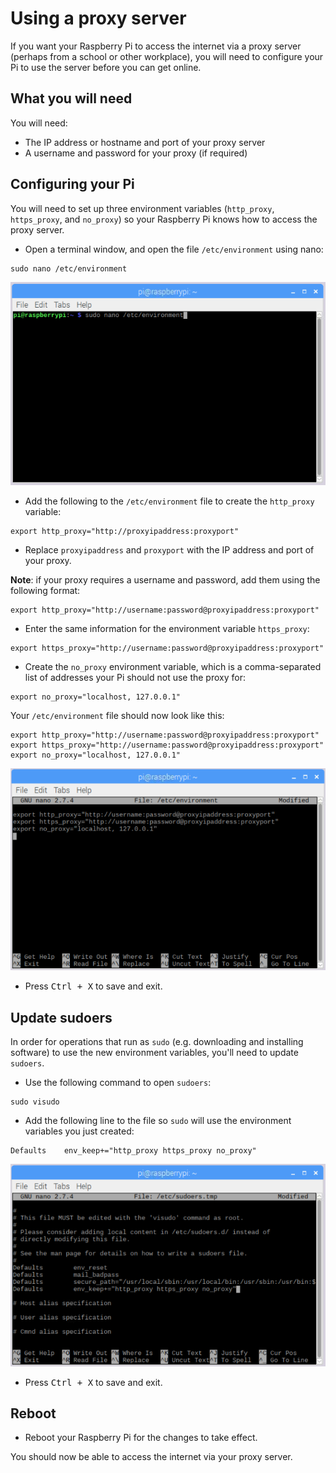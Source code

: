 # Using a proxy server

If you want your Raspberry Pi to access the internet via a proxy server (perhaps from a school or other workplace), you will need to configure your Pi to use the server before you can get online.

## What you will need

You will need:

+ The IP address or hostname and port of your proxy server
+ A username and password for your proxy (if required)

## Configuring your Pi

You will need to set up three environment variables (`http_proxy`, `https_proxy`, and `no_proxy`) so your Raspberry Pi knows how to access the proxy server.

+ Open a terminal window, and open the file `/etc/environment` using nano:

```
sudo nano /etc/environment
```

![open etc environment](images/proxy-open-environment.png)

+ Add the following to the `/etc/environment` file to create the `http_proxy` variable:

```
export http_proxy="http://proxyipaddress:proxyport"
```

+ Replace `proxyipaddress` and `proxyport` with the IP address and port of your proxy.

**Note**: if your proxy requires a username and password, add them using the following format:

```
export http_proxy="http://username:password@proxyipaddress:proxyport"
```

+ Enter the same information for the environment variable `https_proxy`:

```
export https_proxy="http://username:password@proxyipaddress:proxyport"
```
+ Create the `no_proxy` environment variable, which is a comma-separated list of addresses your Pi should not use the proxy for:

```
export no_proxy="localhost, 127.0.0.1"
```

Your `/etc/environment` file should now look like this:

```
export http_proxy="http://username:password@proxyipaddress:proxyport"
export https_proxy="http://username:password@proxyipaddress:proxyport"
export no_proxy="localhost, 127.0.0.1"
```

![environment variables](images/proxy-environment-variables.png)

+ Press <kbd>Ctrl + X</kbd> to save and exit.

## Update sudoers 

In order for operations that run as `sudo` (e.g. downloading and installing software) to use the new environment variables, you'll need to update `sudoers`.

+ Use the following command to open `sudoers`:

```
sudo visudo
```

+ Add the following line to the file so `sudo` will use the environment variables you just created:

```
Defaults	env_keep+="http_proxy https_proxy no_proxy"
```

![edit sudoers](images/proxy-edit-sudoers.png)

+ Press <kbd>Ctrl + X</kbd> to save and exit.

## Reboot

+ Reboot your Raspberry Pi for the changes to take effect.

You should now be able to access the internet via your proxy server.

